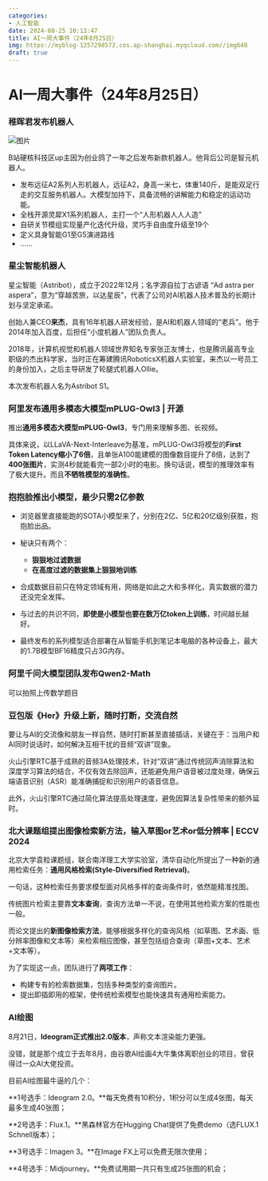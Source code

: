 ```yaml
---
categories:
- 人工智能
date: 2024-08-25 10:13:47
title: AI一周大事件（24年8月25日）
img: https://myblog-1257298572.cos.ap-shanghai.myqcloud.com//img640
draft: true
---
```


# AI一周大事件（24年8月25日）

### 稚晖君发布机器人

![图片](https://myblog-1257298572.cos.ap-shanghai.myqcloud.com//img640)

B站硬核科技区up主因为创业鸽了一年之后发布新款机器人。他背后公司是智元机器人。

- 发布远征A2系列人形机器人，远征A2，身高一米七，体重140斤，是能双足行走的交互服务机器人。大模型加持下，具备流畅的讲解能力和稳定的运动功能。
- 全栈开源灵犀X1系列机器人，主打一个“人形机器人人人造”
- 自研关节模组实现量产化迭代升级，灵巧手自由度升级至19个
- 定义具身智能G1至G5演进路线
- ……

### 星尘智能机器人

星尘智能（Astribot），成立于2022年12月；名字源自拉丁古谚语 “Ad astra per aspera”，意为“穿越苦旅，以达星辰”，代表了公司对AI机器人技术普及的长期计划与坚定承诺。

创始人兼CEO**来杰**，具有16年机器人研发经验，是AI和机器人领域的“老兵”。他于2014年加入百度，后担任“小度机器人”团队负责人。

2018年，计算机视觉和机器人领域世界知名专家张正友博士，也是腾讯最高专业职级的杰出科学家，当时正在筹建腾讯RoboticsX机器人实验室，来杰以一号员工的身份加入，之后主导研发了轮腿式机器人Ollie。

本次发布机器人名为Astribot S1。

### 阿里发布通用多模态大模型mPLUG-Owl3 | 开源

推出**通用多模态大模型mPLUG-Owl3**，专门用来理解多图、长视频。

具体来说，以LLaVA-Next-Interleave为基准，mPLUG-Owl3将模型的**First Token Latency缩小了6倍**，且单张A100能建模的图像数目提升了8倍，达到了**400张图片**，实测4秒就能看完一部2小时的电影。换句话说，模型的推理效率有了极大提升。而且**不牺牲模型的准确性**。

### 抱抱脸推出小模型，最少只需2亿参数

* 浏览器里直接能跑的SOTA小模型来了，分别在2亿、5亿和20亿级别获胜，抱抱脸出品。
* 秘诀只有两个：
  - **狠狠地过滤数据**
  - **在高度过滤的数据集上狠狠地训练**

* 合成数据目前只在特定领域有用，网络是如此之大和多样化，真实数据的潜力还没完全发挥。
  
* 与过去的共识不同，**即使是小模型也要在数万亿token上训练**，时间越长越好。

* 最终发布的系列模型适合部署在从智能手机到笔记本电脑的各种设备上，最大的1.7B模型BF16精度只占3G内存。



### 阿里千问大模型团队发布Qwen2-Math

可以拍照上传数学题目

### 豆包版《Her》升级上新，随时打断，交流自然

要让与AI的交流像和朋友一样自然，随时打断甚至直接插话，关键在于：当用户和AI同时说话时，如何解决互相干扰的音频“双讲”现象。

火山引擎RTC基于成熟的音频3A处理技术，针对“双讲”通过传统回声消除算法和深度学习算法的结合，不仅有效去除回声，还能避免用户语音被过度处理，确保云端语音识别（ASR）能准确捕捉和识别用户的语音信息。

此外，火山引擎RTC通过简化算法提高处理速度，避免因算法复杂性带来的额外延时。

### 北大课题组提出图像检索新方法，输入草图or艺术or低分辨率 | ECCV 2024

北京大学袁粒课题组，联合南洋理工大学实验室，清华自动化所提出了一种新的通用检索任务：**通用风格检索(Style-Diversified Retrieval)**。

一句话，这种检索任务要求模型面对风格多样的查询条件时，依然能精准找图。

传统图片检索主要靠**文本查询**，查询方法单一不说，在使用其他检索方案的性能也一般。

而论文提出的**新图像检索方法**，能够根据多样化的查询风格（如草图、艺术画、低分辨率图像和文本等）来检索相应图像，甚至包括组合查询（草图+文本、艺术+文本等）。

为了实现这一点，团队进行了**两项工作**：

- 构建专有的检索数据集，包括多种类型的查询图片。
- 提出即插即用的框架，使传统检索模型也能快速具有通用检索能力。

### AI绘图

8月21日，**Ideogram正式推出2.0版本**，声称文本渲染能力更强。

没错，就是那个成立于去年8月，由谷歌AI绘画4大牛集体离职创业的项目，曾获得过一众AI大佬投资。

目前AI绘图最牛逼的几个：

**1号选手：Ideogram 2.0。**每天免费有10积分，1积分可以生成4张图，每天最多生成40张图；

**2号选手：Flux.1。**黑森林官方在Hugging Chat提供了免费demo（选FLUX.1 Schnell版本）；

**3号选手：Imagen 3。**在Image FX上可以免费无限次使用；

**4号选手：Midjourney。**免费试用期一共只有生成25张图的机会；
